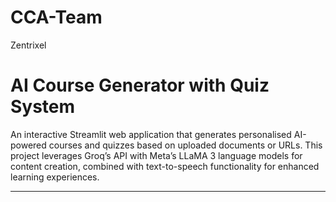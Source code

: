 # CCA-Team
Zentrixel
# AI Course Generator with Quiz System

An interactive Streamlit web application that generates personalised AI-powered courses and quizzes based on uploaded documents or URLs. This project leverages Groq’s API with Meta’s LLaMA 3 language models for content creation, combined with text-to-speech functionality for enhanced learning experiences.

---
